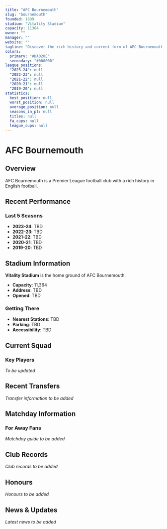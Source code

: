 ```yaml
---
title: "AFC Bournemouth"
slug: "bournemouth"
founded: 1899
stadium: "Vitality Stadium"
capacity: 11364
owner: ""
manager: ""
website: ""
tagline: "Discover the rich history and current form of AFC Bournemouth"
colors:
  primary: "#DA020E"
  secondary: "#000000"
league_positions:
  "2023-24": null
  "2022-23": null
  "2021-22": null
  "2020-21": null
  "2019-20": null
statistics:
  best_position: null
  worst_position: null
  average_position: null
  seasons_in_pl: null
  titles: null
  fa_cups: null
  league_cups: null
---
```


# AFC Bournemouth

## Overview

AFC Bournemouth is a Premier League football club with a rich history in English football.

## Recent Performance

### Last 5 Seasons
- **2023-24**: TBD
- **2022-23**: TBD
- **2021-22**: TBD
- **2020-21**: TBD
- **2019-20**: TBD

## Stadium Information

**Vitality Stadium** is the home ground of AFC Bournemouth.

- **Capacity**: 11,364
- **Address**: TBD
- **Opened**: TBD

### Getting There
- **Nearest Stations**: TBD
- **Parking**: TBD
- **Accessibility**: TBD

## Current Squad

### Key Players
*To be updated*

## Recent Transfers

*Transfer information to be added*

## Matchday Information

### For Away Fans

*Matchday guide to be added*

## Club Records

*Club records to be added*

## Honours

*Honours to be added*

## News & Updates

*Latest news to be added*
